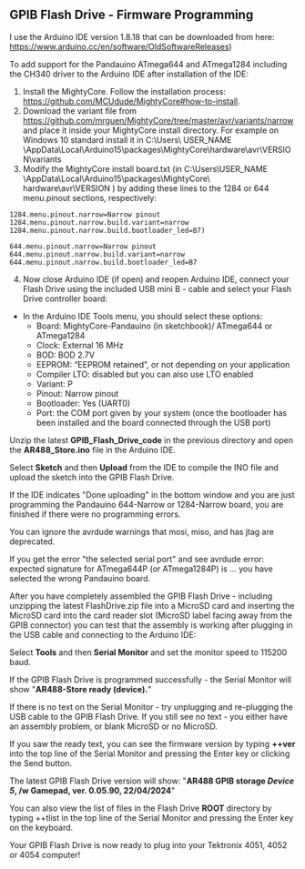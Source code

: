 GPIB Flash Drive - Firmware Programming
----------

I use the Arduino IDE version 1.8.18 that can be downloaded from here: https://www.arduino.cc/en/software/OldSoftwareReleases)

To add support for the Pandauino ATmega644 and ATmega1284 including the CH340 driver to the Arduino IDE after installation of the IDE:
1. Install the MightyCore. Follow the installation process: https://github.com/MCUdude/MightyCore#how-to-install. 
2. Download the variant file from https://github.com/mrguen/MightyCore/tree/master/avr/variants/narrow and place it inside your MightyCore install directory. For example on Windows 10 standard install it in C:\Users\ USER_NAME \AppData\Local\Arduino15\packages\MightyCore\hardware\avr\VERSION\variants
3. Modify the MightyCore install board.txt (in C:\Users\USER_NAME
\AppData\Local\Arduino15\packages\MightyCore\ hardware\avr\VERSION ) by adding these lines to the 1284 or 644 menu.pinout sections, respectively:

```
1284.menu.pinout.narrow=Narrow pinout
1284.menu.pinout.narrow.build.variant=narrow
1284.menu.pinout.narrow.build.bootloader_led=B7)
```
```
644.menu.pinout.narrow=Narrow pinout
644.menu.pinout.narrow.build.variant=narrow
644.menu.pinout.narrow.build.bootloader_led=B7
```
   
4. Now close Arduino IDE (if open) and reopen Arduino IDE, connect your Flash Drive using the included USB mini B - cable and select your Flash Drive controller board:

* In the Arduino IDE Tools menu, you should select these options:
   * Board: MightyCore-Pandauino (in sketchbook)/ ATmega644 or ATmega1284
   * Clock: External 16 MHz
   * BOD: BOD 2.7V
   * EEPROM: “EEPROM retained”, or not depending on your application
   * Compiler LTO: disabled but you can also use LTO enabled
   * Variant: P
   * Pinout: Narrow pinout
   * Bootloader: Yes (UART0)
   * Port: the COM port given by your system (once the bootloader has been installed and the board
connected through the USB port)

Unzip the latest **GPIB_Flash_Drive_code** in the previous directory and open the **AR488_Store.ino** file in the Arduino IDE.

Select **Sketch** and then **Upload** from the IDE to compile the INO file and upload the sketch into the GPIB Flash Drive.

If the IDE indicates "Done uploading" in the bottom window and you are just programming the Pandauino 644-Narrow or 1284-Narrow board, you are finished if there were no programming errors.

You can ignore the avrdude warnings that mosi, miso, and has jtag are deprecated.

If you get the error "the selected serial port" and see avrdude error: expected signature for ATmega644P (or ATmega1284P) is ... you have selected the wrong Pandauino board.  

After you have completely assembled the GPIB Flash Drive - including unzipping the latest FlashDrive.zip file into a MicroSD card and inserting the MicroSD card into the card reader slot (MicroSD label facing away from the GPIB connector) you can test that the assembly is working after plugging in the USB cable and connecting to the Arduino IDE:

Select **Tools** and then **Serial Monitor** and set the monitor speed to 115200 baud.

If the GPIB Flash Drive is programmed successfully - the Serial Monitor will show "**AR488-Store ready (device).**"

If there is no text on the Serial Monitor - try unplugging and re-plugging the USB cable to the GPIB Flash Drive.  If you still see no text - you either have an assembly problem, or blank MicroSD or no MicroSD.

If you saw the ready text, you can see the firmware version by typing **++ver** into the top line of the Serial Monitor and pressing the Enter key or clicking the Send button.

The latest GPIB Flash Drive version will show: "**AR488 GPIB storage ***Device 5***, /w Gamepad, ver. 0.05.90, 22/04/2024**"

You can also view the list of files in the Flash Drive **ROOT** directory by typing ++tlist in the top line of the Serial Monitor and pressing the Enter key on the keyboard.

Your GPIB Flash Drive is now ready to plug into your Tektronix 4051, 4052 or 4054 computer!

